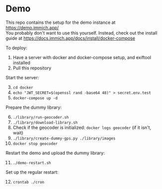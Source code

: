# Demo
This repo contains the setup for the demo instance at https://demo.immich.app/  
You probably don't want to use this yourself. Instead, check out the install guide at https://docs.immich.app/docs/install/docker-compose

To deploy:
1. Have a server with docker and docker-compose setup, and exiftool installed
2. Pull this repository

Start the server:

3. `cd docker`
4. `echo "JWT_SECRET=$(openssl rand -base64 48)" > secret.env.test`
5. `docker-compose up -d`

Prepare the dummy library:

6. `./library/run-geocoder.sh`
7. `./library/download-library.sh`
8. Check if the geocoder is initialized: `docker logs geocoder` (if it isn't, wait)
9. `./library/create-dummy-gps.py ./library/images`
10. `docker stop geocoder`

Restart the demo and upload the dummy library:

11. `./demo-restart.sh`

Set up the regular restart:

12. `crontab ./cron`
